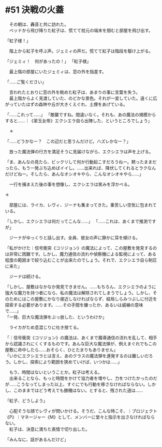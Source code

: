 # #51 決戦の火蓋
　その朝は、轟音と共に訪れた。  
　ベッドから飛び降りた紅子は、慌てて枕元の端末を掴むと部屋を飛び出す。  

「紅子様！」

　階上から紅子を呼ぶ声。ジェミィの声だ。慌てて紅子は階段を駆け上がる。

「ジェミィ！　何があったの！」
「紅子様」

　最上階の部屋にいたジェミィは、窓の外を指差す。

「……ご覧ください」

　言われたとおりに窓の外を眺めた紅子は、あまりの事に言葉を失う。  
　最上階からよく見渡していた、のどかな景色。それが一変していた。遠くに広がっていたはずの森林や丘が大きくえぐれ、土煙をあげている。

「……これって……」
「敵襲ですね。間違いなく。それも、あの魔法の規模からすると……｜《翠玉女帝》エクシエラ自ら出陣した、というところでしょう」

　＊

「……どうかなー？　この辺だと思うんだけど。ハズレかなー？」

　放った魔法弾の行方を満足そうに見届けながら、エクシエラは声を上げる。

「ま、あんなの見たら、ビックリして何か行動起こすだろうねー。黙ったままだったら、もう一発ぶち込めばイイし。……出来れば、降伏してくれるとラクなんだけどねー。そしたら、あんなオシオキやら、こんなオシオキやら……」

　一行を捕まえた後の事を想像し、エクシエラは笑みを浮かべる。

＊

　部屋には、ライカ、レヴィ、ジーナも集まってきた。重苦しい空気に包まれている。

「しかし、エクシエラは何だってこんな……」
「……これは、あくまで推測ですが」

　ジーナがゆっくりと話し出す。全員、彼女の声に静かに耳を傾ける。

「私がかけた｜信号衝突《コリジョン》の魔法によって、この屋敷を発見するのは非常に困難です。しかし、魔力通信の流れや偵察機による監視によって、ある程度の範囲まで絞り込むことが出来たのでしょう。それで、エクシエラ自ら制圧に来た」

　ジーナは続ける。

「しかし、屋敷はなかなか発見できません。……もちろん、エクシエラのように強大な魔力を持つ者になら、私の魔法は解除されてしまうでしょう。しかし、そのためにはこの屋敷にかなり接近しなければならず、結局しらみつぶしに付近を探索する必要があります。……その手間を嫌ったか、あるいは威嚇の意味で……」  
「一発、巨大な魔法弾をぶっ放した、というわけか」

　ライカがため息混じりに吐き捨てる。

「｜信号衝突《コリジョン》の魔法は、あくまで魔導通信の流れを乱して、相手から認識されにくくするものです。あんな巨大な魔法弾が、例えまぐれでもこの屋敷に命中したら……おそらく、ひとたまりもありません」  
「いかにエクシエラとは言え、あのクラスの魔法弾を連発するのは難しいだろう。しかし、探索により範囲を狭めていけば、いつかは……」

　もう、時間はないということか。紅子は考える。  
　出来ることなら、もっと時間をかけて協力者を増やし、力をつけたかったのだが……こうなってしまった以上、すぐにでも行動を移さなければならない。しかし、このままではどう考えても勝機はない。とすると、残された道は……

「紅子、どうしよう」

　心配そうな顔でレヴィが問いかける。そうだ、こんな時こそ、｜プロジェクト《P》｜マネージャー《M》として、メンバーに堂々と指示を出さなければならない。  
　紅子は、決意に満ちた表情で切り出した。

「みんなに、話があるんだけど」
